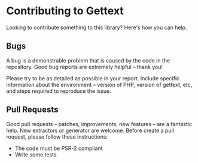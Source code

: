 Contributing to Gettext
=======================

Looking to contribute something to this library? Here's how you can help.

## Bugs

A bug is a demonstrable problem that is caused by the code in the repository. Good bug reports are extremely helpful – thank you!

Please try to be as detailed as possible in your report. Include specific information about the environment – version of PHP, version of gettext, etc, and steps required to reproduce the issue.

## Pull Requests

Good pull requests – patches, improvements, new features – are a fantastic help. New extractors or generator are welcome. Before create a pull request, please follow these instructions:

* The code must be PSR-2 compliant
* Write some tests
